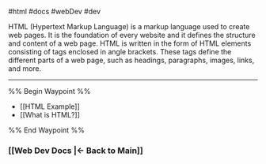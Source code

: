 #html #docs #webDev #dev 

HTML (Hypertext Markup Language) is a markup language used to create web pages. It is the foundation of every website and it defines the structure and content of a web page. HTML is written in the form of HTML elements consisting of tags enclosed in angle brackets. These tags define the different parts of a web page, such as headings, paragraphs, images, links, and more.

---

%% Begin Waypoint %%
- [[HTML Example]]
- [[What is HTML?]]

%% End Waypoint %%



### [[Web Dev Docs |<- Back to Main]]